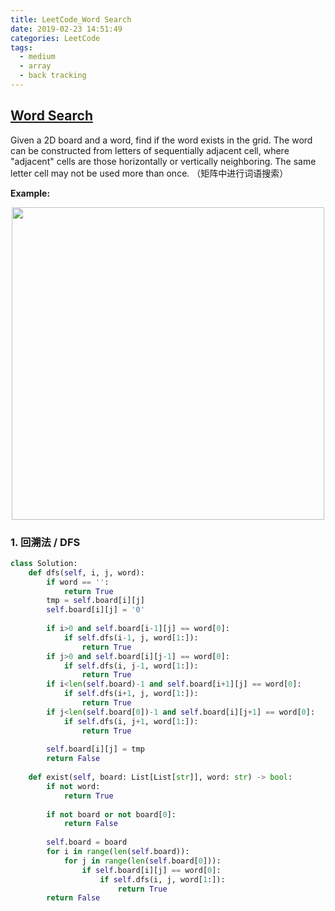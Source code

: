 ```yaml
---
title: LeetCode_Word Search
date: 2019-02-23 14:51:49
categories: LeetCode
tags: 
  - medium
  - array
  - back tracking
---
```


## [Word Search](https://leetcode.com/problems/word-search/)

Given a 2D board and a word, find if the word exists in the grid. The word can be constructed from letters of sequentially adjacent cell, where "adjacent" cells are those horizontally or vertically neighboring. The same letter cell may not be used more than once.
（矩阵中进行词语搜索）

<!--more-->

**Example:** 

<div align=center>
	<img src="/images/leetcode_79.png" width = "500" align=center/>
</div>

### 1. 回溯法 / DFS

```python
class Solution:
    def dfs(self, i, j, word):
        if word == '':
            return True
        tmp = self.board[i][j]
        self.board[i][j] = '0'
        
        if i>0 and self.board[i-1][j] == word[0]:
            if self.dfs(i-1, j, word[1:]):
                return True
        if j>0 and self.board[i][j-1] == word[0]:
            if self.dfs(i, j-1, word[1:]):
                return True
        if i<len(self.board)-1 and self.board[i+1][j] == word[0]:
            if self.dfs(i+1, j, word[1:]):
                return True
        if j<len(self.board[0])-1 and self.board[i][j+1] == word[0]:
            if self.dfs(i, j+1, word[1:]):
                return True
        
        self.board[i][j] = tmp
        return False 
        
    def exist(self, board: List[List[str]], word: str) -> bool:
        if not word:
            return True
        
        if not board or not board[0]:
            return False
        
        self.board = board
        for i in range(len(self.board)):
            for j in range(len(self.board[0])):
                if self.board[i][j] == word[0]:
                    if self.dfs(i, j, word[1:]):
                        return True
        return False
```